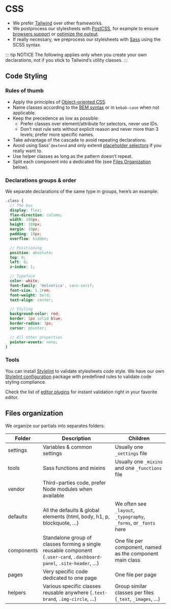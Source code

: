# CSS

- We prefer [Tailwind](https://tailwindcss.com/) over other frameworks.
- We postprocess our stylesheets with [PostCSS](https://postcss.org/), for example to ensure [browsers support](/browsers-support) or [optimize the output](https://cssnano.co/).
- If really necessary, we preprocess our stylesheets with [Sass](https://sass-lang.com/) using the SCSS syntax.

::: tip NOTICE
The following applies only when you create your own declarations, not if you stick to Tailwind’s utility classes.
:::

## Code Styling

### Rules of thumb

- Apply the principles of [Object-oriented CSS](https://github.com/stubbornella/oocss/wiki).
- Name classes according to the [BEM syntax](https://csswizardry.com/2013/01/mindbemding-getting-your-head-round-bem-syntax/) or in `kebab-case` when not applicable.
- Keep the precedence as low as possible:
  - Prefer classes over element/attribute for selectors, never use IDs.
  - Don’t nest rule sets without explicit reason and never more than 3 levels; prefer more specific names.
- Take advantage of the cascade to avoid repeating declarations.
- Avoid using Sass’ `@extend` and only extend [placeholder selectors](http://sass-lang.com/documentation/file.SASS_REFERENCE.html#placeholder_selectors_foo) if you really want to.
- Use helper classes as long as the pattern doesn’t repeat.
- Split each component into a dedicated file (see [Files Organization](#files-organization) below).

### Declarations groups & order

We separate declarations of the same type in groups, here’s an example:

```scss
.class {
  // The box
  display: flex;
  flex-direction: column;
  width: 100px;
  height: 100px;
  margin: 10px;
  padding: 10px;
  overflow: hidden;

  // Positioning
  position: absolute;
  top: 0;
  left: 0;
  z-index: 1;

  // Typeface
  color: white;
  font-family: 'Helvetica', sans-serif;
  font-size: 1.2rem;
  font-weight: bold;
  text-align: center;

  // Styling
  background-color: red;
  border: 1px solid blue;
  border-radius: 3px;
  cursor: pointer;

  // All other properties
  pointer-events: none;
}
```

### Tools

You can install [Stylelint](https://stylelint.io/) to validate stylesheets code style. We have our own [Stylelint configuration](https://github.com/team-rawbot/stylelint-config-rawbot) package with predefined rules to validate code styling compliance.

Check the list of [editor plugins](https://stylelint.io/user-guide/complementary-tools/#editor-plugins) for instant validation right in your favorite editor.

## Files organization

We organize our partials into separates folders:

| Folder     | Description                                                                                                           | Children                                                          |
| ---------- | --------------------------------------------------------------------------------------------------------------------- | ----------------------------------------------------------------- |
| settings   | Variables & common settings                                                                                           | Usually one `_settings` file                                      |
| tools      | Sass functions and mixins                                                                                             | Usually one `_mixins` and one `_functions` file                   |
| vendor     | Third-parties code, prefer Node modules when available                                                                |                                                                   |
| defaults   | All the defaults & global elements (html, body, h1, p, blockquote, …)                                                 | We often see `_layout`, `_typography`, `_forms`, or `_fonts` here |
| components | Standalone group of classes forming a single reusable component (`.user-card`, `.dashboard-panel`, `.site-header`, …) | One file per component, named as the component main class         |
| pages      | Very specific code dedicated to one page                                                                              | One file per page                                                 |
| helpers    | Various specific classes reusable anywhere (`.text-brand`, `.img-circle`, …)                                          | Group similar classes per files (`_text`, `_images`, …)           |
